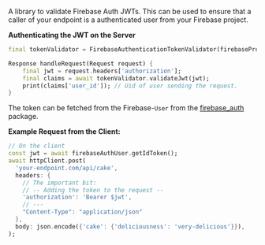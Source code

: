A library to validate Firebase Auth JWTs.
This can be used to ensure that a caller of your endpoint is a authenticated user from your Firebase project.

**Authenticating the JWT on the Server**
```dart
final tokenValidator = FirebaseAuthenticationTokenValidator(firebaseProjectId: projectId);

Response handleRequest(Request request) {
    final jwt = request.headers['authorization'];
    final claims = await tokenValidator.validateJwt(jwt);
    print(claims['user_id']); // Uid of user sending the request.
}
```

The token can be fetched from the Firebase-`User` from the [firebase_auth](https://pub.dev/packages/firebase_auth) package.

**Example Request from the Client:**
```dart
// On the client
const jwt = await firebaseAuthUser.getIdToken();
await httpClient.post(
  'your-endpoint.com/api/cake',
  headers: {
    // The important bit:
    // -- Adding the token to the request --
    'authorization': 'Bearer $jwt',
    // ---
    "Content-Type": "application/json"
  },
  body: json.encode({'cake': {'deliciousness': 'very-delicious'}}),
);
```
